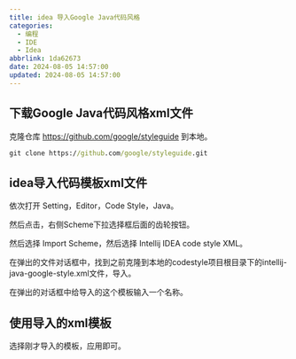 ```yaml
---
title: idea 导入Google Java代码风格
categories:
  - 编程
  - IDE
  - Idea
abbrlink: 1da62673
date: 2024-08-05 14:57:00
updated: 2024-08-05 14:57:00
---
```

## 下载Google Java代码风格xml文件

克隆仓库 <https://github.com/google/styleguide> 到本地。

```cmd
git clone https://github.com/google/styleguide.git
```

## idea导入代码模板xml文件

依次打开 Setting，Editor，Code Style，Java。

然后点击，右侧Scheme下拉选择框后面的齿轮按钮。

然后选择 Import Scheme，然后选择 Intellij IDEA code style XML。

在弹出的文件对话框中，找到之前克隆到本地的codestyle项目根目录下的intellij-java-google-style.xml文件，导入。

在弹出的对话框中给导入的这个模板输入一个名称。

## 使用导入的xml模板

选择刚才导入的模板，应用即可。
